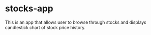 # stocks-app

This is an app that allows user to browse through stocks and displays candlestick chart of stock price history.

